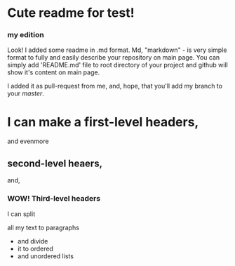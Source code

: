 # Cute readme for test!
### my edition

Look!
I added some readme in .md format. 
Md, "markdown" - is very simple format to fully and easily describe your repository on main page.
You can simply add 'README.md' file to root directory of your project and github will show it's content on main page.

I added it as pull-request from me, and, hope, that you'll add my branch to your *master*.

# I can make a first-level headers,
and evenmore
## second-level heaers,
and,
### WOW! Third-level headers

I can split

all my text to paragraphs

* and divide
* it to ordered
* and unordered lists

